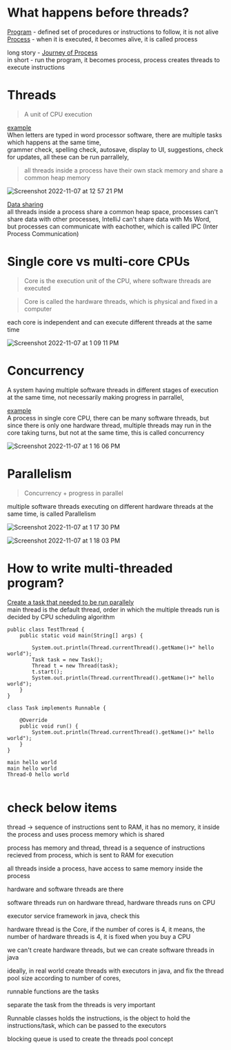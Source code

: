 # What happens before threads?
<ins>Program</ins> - defined set of procedures or instructions to follow, it is not alive   
<ins>Process</ins> - when it is executed, it becomes alive, it is called process

long story - [Journey of Process](https://github.com/sushilsridhar/cs-fundamentals/blob/main/os/PROCESS_HARDWARE_RELATION.md)    
in short - run the program, it becomes process, process creates threads to execute instructions  


# Threads

> A unit of CPU execution

<ins>example</ins>    
When letters are typed in word processor software, there are multiple tasks which happens at the same time,     
grammer check, spelling check, autosave, display to UI, suggestions, check for updates, all these can be run parrallely,    

> all threads inside a process have their own stack memory and share a common heap memory 

![Screenshot 2022-11-07 at 12 57 21 PM](https://user-images.githubusercontent.com/16437905/200250949-291ae0aa-d461-4458-8230-f9221e82333b.png)


<ins>Data sharing</ins>   
all threads inside a process share a common heap space, processes can't share data with other processes, IntelliJ can't share data with Ms Word,    
but processes can communicate with eachother, which is called IPC (Inter Process Communication)


# Single core vs multi-core CPUs

> Core is the execution unit of the CPU, where software threads are executed     

> Core is called the hardware threads, which is physical and fixed in a computer

each core is independent and can execute different threads at the same time

![Screenshot 2022-11-07 at 1 09 11 PM](https://user-images.githubusercontent.com/16437905/200252697-02d9ee5e-6093-4483-8985-637cea8985f4.png)

# Concurrency

A system having multiple software threads in different stages of execution at the same time, not necessarily making progress in parrallel,  

<ins>example</ins>    
A process in single core CPU, there can be many software threads, but since there is only one hardware thread, multiple threads may run in the core taking turns, but not at the same time, this is called concurrency   

![Screenshot 2022-11-07 at 1 16 06 PM](https://user-images.githubusercontent.com/16437905/200253965-50de05b0-4a20-4c7e-8d22-71b7af1f508d.png)

# Parallelism

> Concurrency + progress in parallel

multiple software threads executing on different hardware threads at the same time, is called Parallelism

![Screenshot 2022-11-07 at 1 17 30 PM](https://user-images.githubusercontent.com/16437905/200254204-04fc163e-5ae4-460a-85fd-340d74817797.png)

![Screenshot 2022-11-07 at 1 18 03 PM](https://user-images.githubusercontent.com/16437905/200254311-f68a3220-bb0d-408c-8f65-48c9b46caa47.png)


# How to write multi-threaded program?

<ins>Create a task that needed to be run parallely</ins>    
main thread is the default thread, order in which the multiple threads run is decided by CPU scheduling algorithm   
  
```
public class TestThread {
    public static void main(String[] args) {

        System.out.println(Thread.currentThread().getName()+" hello world");
        Task task = new Task();
        Thread t = new Thread(task);
        t.start();
        System.out.println(Thread.currentThread().getName()+" hello world");
    }
}

class Task implements Runnable {

    @Override
    public void run() {
        System.out.println(Thread.currentThread().getName()+" hello world");
    }
}
  
main hello world
main hello world
Thread-0 hello world
  
```

# check below items

thread -> sequence of instructions sent to RAM, it has no memory, it inside the process and uses process memory which is shared

process has memory and thread, thread is a sequence of instructions recieved from process, which is sent to RAM for execution

all threads inside a process, have access to same memory inside the process

hardware and software threads are there


software threads run on hardware thread, hardware threads runs on CPU

executor service framework in java, check this


hardware thread is the Core, if the number of cores is 4, it means, the number of hardware threads is 4, it is fixed when you buy a CPU


we can't create hardware threads, but we can create software threads in java


ideally, in real world create threads with executors in java, and fix the thread pool size according to number of cores,

runnable functions are the tasks

separate the task from the threads is very important

Runnable classes holds the instructions, is the object to hold the instructions/task, which can be passed to the executors


blocking queue is used to create the threads pool concept








